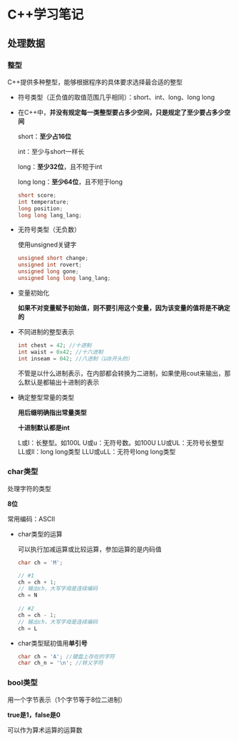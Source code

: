 # C++学习笔记

## 处理数据

### 整型

C++提供多种整型，能够根据程序的具体要求选择最合适的整型

- 符号类型（正负值的取值范围几乎相同）：short、int、long、long long

- 在C++中，**并没有规定每一类整型要占多少空间，只是规定了至少要占多少空间**

  short：**至少占16位**

  int：至少与short一样长

  long：**至少32位**，且不短于int

  long long：**至少64位**，且不短于long

  ```c++
  short score;
  int temperature;
  long position;
  long long lang_lang;
  ```

  

- 无符号类型（无负数）

  使用unsigned关键字

  ```c++
  unsigned short change;
  unsigned int rovert;
  unsigned long gone;
  unsigned long long lang_lang;
  ```

  

- 变量初始化

  **如果不对变量赋予初始值，则不要引用这个变量，因为该变量的值将是不确定的**

  

- 不同进制的整型表示

  ```c++
  int chest = 42; //十进制
  int waist = 0x42; //十六进制
  int inseam = 042; //八进制（以0开头的）
  ```

  不管是以什么进制表示，在内部都会转换为二进制，如果使用cout来输出，那么默认是都输出十进制的表示

  

- 确定整型常量的类型

  **用后缀明确指出常量类型**

  **十进制默认都是int**

  L或I：长整型。如100L
  U或u：无符号数。如100U
  LU或UL：无符号长整型
  LL或ll：long long类型
  LLU或uLL：无符号long long类型

### char类型

处理字符的类型

**8位**

常用编码：ASCII

- char类型的运算

  可以执行加减运算或比较运算，参加运算的是内码值

  ```c++
  char ch = 'M';
  
  // #1
  ch = ch + 1;
  // 输出ch，大写字母是连续编码
  ch = N
      
  // #2
  ch = ch - 1;
  // 输出ch，大写字母是连续编码
  ch = L
  ```

  

- char类型赋初值用**单引号**

  ```c++
  char ch = 'A'; //键盘上存在的字符
  char ch_n = '\n'; //转义字符
  ```



### bool类型

用一个字节表示（1个字节等于8位二进制）

**true是1，false是0**

可以作为算术运算的运算数

